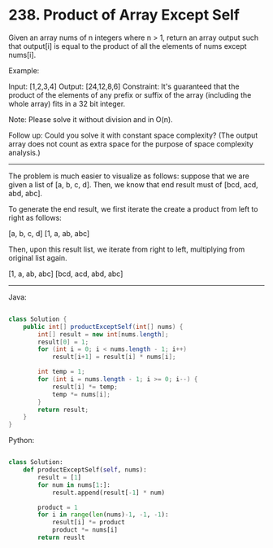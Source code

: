 # 238. Product of Array Except Self

Given an array nums of n integers where n > 1,  return an array output such
that output[i] is equal to the product of all the elements of nums except
nums[i].

Example:

Input:  [1,2,3,4]
Output: [24,12,8,6]
Constraint: It's guaranteed that the product of the elements of any prefix or
suffix of the array (including the whole array) fits in a 32 bit integer.

Note: Please solve it without division and in O(n).

Follow up:
Could you solve it with constant space complexity? (The output array does not
count as extra space for the purpose of space complexity analysis.)

---

The problem is much easier to visualize as follows: suppose that we are given
a list of [a, b, c, d]. Then, we know that end result must of [bcd, acd, abd,
abc].

To generate the end result, we first iterate the create a product from left to
right as follows:

[a, b, c, d]
[1, a, ab, abc]

Then, upon this result list, we iterate from right to left, multiplying from
original list again.

[1, a, ab, abc]
[bcd, acd, abd, abc]

---

Java:

```java

class Solution {
    public int[] productExceptSelf(int[] nums) {
        int[] result = new int[nums.length];
        result[0] = 1;
        for (int i = 0; i < nums.length - 1; i++)
            result[i+1] = result[i] * nums[i];

        int temp = 1;
        for (int i = nums.length - 1; i >= 0; i--) {
            result[i] *= temp;
            temp *= nums[i];
        }
        return result;
    }
}
```

Python:

```python

class Solution:
    def productExceptSelf(self, nums):
        result = [1]
        for num in nums[1:]:
            result.append(result[-1] * num)

        product = 1
        for i in range(len(nums)-1, -1, -1):
            result[i] *= product
            product *= nums[i]
        return reuslt
```
